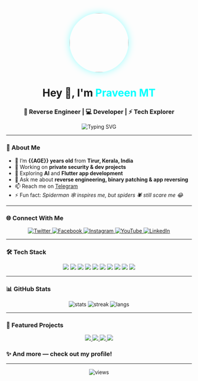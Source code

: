 <div align="center">

<img src="https://avatars.githubusercontent.com/u/70425782?v=4" width="160" style="border-radius:50%; box-shadow: 0 0 20px rgba(0,255,255,0.4);" />

<h1>Hey 👋, I'm <span style="color:#00FFFF;">Praveen MT</span></h1>
<h3>🔐 Reverse Engineer | 💻 Developer | ⚡ Tech Explorer</h3>

<p>
  <img src="https://readme-typing-svg.herokuapp.com?font=JetBrains+Mono&weight=600&pause=1000&color=00FFFF&center=true&vCenter=true&width=435&lines=Breaking+Code+to+Understand+It;Building+Things+That+Matter;Learning+Every+Single+Day" alt="Typing SVG" />
</p>

</div>

---

### 🚀 About Me  
- 👦 I’m **{{AGE}} years old** from **Tirur, Kerala, India**  
- 🔭 Working on **private security & dev projects**  
- 🌱 Exploring **AI** and **Flutter app development**  
- 💬 Ask me about **reverse engineering, binary patching & app reversing**  
- 📫 Reach me on [Telegram](https://t.me/reverseengineeringdude)  
- ⚡ Fun fact: *Spiderman 🕸️ inspires me, but spiders 🕷️ still scare me 😂*

---

### 🌐 Connect With Me
<p align="center">
  <a href="https://x.com/redbytesec" target="_blank" rel="noopener noreferrer">
    <img src="https://img.shields.io/badge/Twitter-1DA1F2?style=for-the-badge&logo=Twitter&logoColor=white" alt="Twitter" />
  </a>
  <a href="https://fb.com/redbyte.sec" target="_blank" rel="noopener noreferrer">
    <img src="https://img.shields.io/badge/Facebook-1877F2?style=for-the-badge&logo=Facebook&logoColor=white" alt="Facebook" />
  </a>
  <a href="https://instagram.com/Red_byte.sec" target="_blank" rel="noopener noreferrer">
    <img src="https://img.shields.io/badge/Instagram-E4405F?style=for-the-badge&logo=Instagram&logoColor=white" alt="Instagram" />
  </a>
  <a href="https://www.youtube.com/@ReverseEngineeringDude" target="_blank" rel="noopener noreferrer">
    <img src="https://img.shields.io/badge/YouTube-FF0000?style=for-the-badge&logo=YouTube&logoColor=white" alt="YouTube" />
  </a>
 <a href="https://www.linkedin.com/in/redbytesec" target="_blank" rel="noopener noreferrer">
  <img src="https://img.shields.io/badge/LinkedIn-0A66C2?style=for-the-badge&logo=linkedin&logoColor=white" alt="LinkedIn" />
</a>

</p>


---

### 🛠️ Tech Stack
<p align="center">
  <img src="https://img.shields.io/badge/Python-3776AB?style=for-the-badge&logo=python&logoColor=white" />
  <img src="https://img.shields.io/badge/C-00599C?style=for-the-badge&logo=c&logoColor=white" />
  <img src="https://img.shields.io/badge/Flutter-02569B?style=for-the-badge&logo=flutter&logoColor=white" />
  <img src="https://img.shields.io/badge/Dart-0175C2?style=for-the-badge&logo=dart&logoColor=white" />
  <img src="https://img.shields.io/badge/Java-ED8B00?style=for-the-badge&logo=java&logoColor=white" />
  <img src="https://img.shields.io/badge/JavaScript-F7DF1E?style=for-the-badge&logo=javascript&logoColor=black" />
  <img src="https://img.shields.io/badge/React-20232A?style=for-the-badge&logo=react&logoColor=61DAFB" />
  <img src="https://img.shields.io/badge/Node.js-43853D?style=for-the-badge&logo=node.js&logoColor=white" />
  <img src="https://img.shields.io/badge/Linux-FCC624?style=for-the-badge&logo=linux&logoColor=black" />
  <img src="https://img.shields.io/badge/Reverse%20Engineering-FF007F?style=for-the-badge&logo=radar&logoColor=white" />
</p>

---

### 📊 GitHub Stats
<p align="center">
  <img src="https://github-readme-stats.vercel.app/api?username=reverseengineeringdude&show_icons=true&theme=radical" alt="stats" />
  <img src="https://github-readme-streak-stats.herokuapp.com/?user=reverseengineeringdude&theme=radical" alt="streak" />
  <img src="https://github-readme-stats.vercel.app/api/top-langs/?username=reverseengineeringdude&layout=compact&theme=radical" alt="langs" />
</p>

---

### 🌌 Featured Projects
<p align="center">
  <a href="https://github.com/ReverseEngineeringDude/Blind-assist">
    <img src="https://github-readme-stats.vercel.app/api/pin/?username=ReverseEngineeringDude&repo=Blind-assist&theme=radical" />
  </a>
  <a href="https://github.com/ReverseEngineeringDude/bloodbank">
    <img src="https://github-readme-stats.vercel.app/api/pin/?username=ReverseEngineeringDude&repo=bloodbank&theme=radical" />
  </a>
  <a href="https://reverseengineeringdude.github.io/Nextify">
    <img src="https://github-readme-stats.vercel.app/api/pin/?username=ReverseEngineeringDude&repo=Nextify&theme=radical" />
  </a>
  <a href="https://github.com/ReverseEngineeringDude/Akinator_Bot">
    <img src="https://github-readme-stats.vercel.app/api/pin/?username=ReverseEngineeringDude&repo=Akinator_bot&theme=radical" />
  </a>
</p>

<p align="center">
   <h3>✨ And more — check out my profile!</h3>
</p>

---

<p align="center">
  <img src="https://komarev.com/ghpvc/?username=reverseengineeringdude&label=Profile%20views&color=blue&style=flat" alt="views" />
</p>
